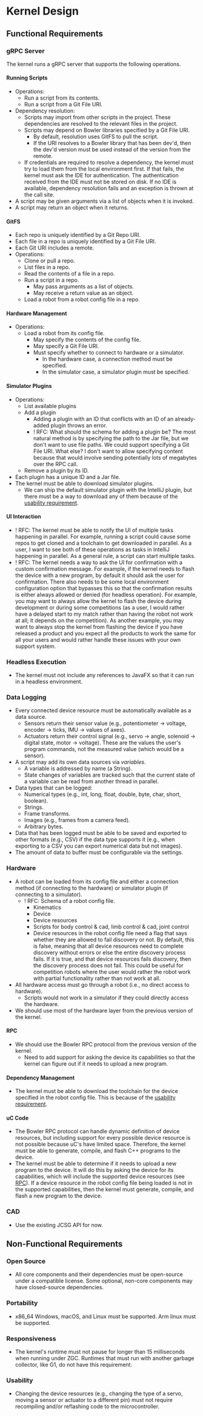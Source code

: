 # Kernel Design

## Functional Requirements

### gRPC Server

The kernel runs a gRPC server that supports the following operations.

#### Running Scripts

- Operations:
  - Run a script from its contents.
  - Run a script from a Git File URI.
- Dependency resolution:
  - Scripts may import from other scripts in the project. These dependencies are resolved to the relevant files in the project.
  - Scripts may depend on Bowler libraries specified by a Git File URI.
    - By default, resolution uses GitFS to pull the script.
    - If the URI resolves to a Bowler library that has been dev'd, then the dev'd version must be used instead of the version from the remote.
  - If credentials are required to resolve a dependency, the kernel must try to load them from the local environment first. If that fails, the kernel must ask the IDE for authentication. The authentication received from the IDE must not be stored on disk. If no IDE is available, dependency resolution fails and an exception is thrown at the call site.
- A script may be given arguments via a list of objects when it is invoked.
- A script may return an object when it returns.

#### GitFS

- Each repo is uniquely identified by a Git Repo URI.
- Each file in a repo is uniquely identified by a Git File URI.
- Each Git URI includes a remote.
- Operations:
  - Clone or pull a repo.
  - List files in a repo.
  - Read the contents of a file in a repo.
  - Run a script in a repo.
    - May pass arguments as a list of objects.
    - May receive a return value as an object.
  - Load a robot from a robot config file in a repo.

#### Hardware Management

- Operations:
  - Load a robot from its config file.
    - May specify the contents of the config file.
    - May specify a Git File URI.
    - Must specify whether to connect to hardware or a simulator.
      - In the hardware case, a connection method must be specified.
      - In the simulator case, a simulator plugin must be specified.

#### Simulator Plugins

- Operations:
  - List available plugins
  - Add a plugin
    - Adding a plugin with an ID that conflicts with an ID of an already-added plugin throws an error.
    - ! RFC: What should the schema for adding a plugin be? The most natural method is by specifying the path to the Jar file, but we don't want to use file paths. We could support specifying a Git File URI. What else? I don't want to allow specifying content because that would involve sending potentially lots of megabytes over the RPC call.
  - Remove a plugin by its ID.
- Each plugin has a unique ID and a Jar file.
- The kernel must be able to download simulator plugins.
  - We can ship the default simulator plugin with the IntelliJ plugin, but there must be a way to download any of them because of the [usability requirement](#usability).

#### UI Interaction

- ! RFC: The kernel must be able to notify the UI of multiple tasks happening in parallel. For example, running a script could cause some repos to get cloned and a toolchain to get downloaded in parallel. As a user, I want to see both of these operations as tasks in IntelliJ happening in parallel. As a general rule, a script can start multiple tasks.
- ! RFC: The kernel needs a way to ask the UI for confirmation with a custom confirmation message. For example, if the kernel needs to flash the device with a new program, by default it should ask the user for confirmation. There also needs to be some local environment configuration option that bypasses this so that the confirmation results is either always allowed or denied (for headless operation). For example, you may want to always allow the kernel to flash the device during development or during some competitions (as a user, I would rather have a delayed start to my match rather than having the robot not work at all; it depends on the competition). As another example, you may want to always stop the kernel from flashing the device if you have released a product and you expect all the products to work the same for all your users and would rather handle these issues with your own support system.

### Headless Execution

- The kernel must not include any references to JavaFX so that it can run in a headless environment.

### Data Logging

- Every connected device resource must be automatically available as a data source.
  - Sensors return their sensor value (e.g., potentiometer -> voltage, encoder -> ticks, IMU -> values of axes).
  - Actuators return their control signal (e.g., servo -> angle, solenoid -> digital state, motor -> voltage). These are the values the user's program commands, not the measured value (which would be a sensor).
- A script may add its own data sources via *variables*.
  - A variable is addressed by name (a String).
  - State changes of variables are tracked such that the current state of a variable can be read from another thread in parallel.
- Data types that can be logged:
  - Numerical types (e.g., int, long, float, double, byte, char, short, boolean).
  - Strings.
  - Frame transforms.
  - Images (e.g., frames from a camera feed).
  - Arbitrary bytes.
- Data that has been logged must be able to be saved and exported to other formats (e.g., CSV) if the data type supports it (e.g., when exporting to a CSV you can export numerical data but not images).
- The amount of data to buffer must be configurable via the settings.

### Hardware

- A robot can be loaded from its config file and either a connection method (if connecting to the hardware) or simulator plugin (if connecting to a simulator).
  - ! RFC: Schema of a robot config file.
    - Kinematics
    - Device
    - Device resources
    - Scripts for body control & cad, limb control & cad, joint control
    - Device resources in the robot config file need a flag that says whether they are allowed to fail discovery or not. By default, this is false, meaning that all device resources need to complete discovery without errors or else the entire discovery process fails. If it is true, and that device resources fails discovery, then the discovery process does not fail. This could be useful for competition robots where the user would rather the robot work with partial functionality rather than not work at all.
- All hardware access must go through a robot (i.e., no direct access to hardware).
  - Scripts would not work in a simulator if they could directly access the hardware.
- We should use most of the hardware layer from the previous version of the kernel.

#### RPC

- We should use the Bowler RPC protocol from the previous version of the kernel.
  - Need to add support for asking the device its capabilities so that the kernel can figure out if it needs to upload a new program.

#### Dependency Management

- The kernel must be able to download the toolchain for the device specified in the robot config file. This is because of the [usability requirement](#usability).

#### uC Code

- The Bowler RPC protocol can handle dynamic definition of device resources, but including support for every possible device resource is not possible because uC's have limited space. Therefore, the kernel must be able to generate, compile, and flash C++ programs to the device.
- The kernel must be able to determine if it needs to upload a new program to the device. It will do this by asking the device for its capabilities, which will include the supported device resources (see [RPC](#rpc)). If a device resource in the robot config file being loaded is not in the supported capabilities, then the kernel must generate, compile, and flash a new program to the device.

### CAD

- Use the existing JCSG API for now.

## Non-Functional Requirements

### Open Source

- All core components and their dependencies must be open-source under a compatible license. Some optional, non-core components may have closed-source dependencies.

### Portability

- x86_64 Windows, macOS, and Linux must be supported. Arm linux must be supported.

### Responsiveness

- The kernel's runtime must not pause for longer than 15 milliseconds when running under ZGC. Runtimes that must run with another garbage collector, like G1, do not have this requirement.

### Usability

- Changing the device resources (e.g., changing the type of a servo, moving a sensor or actuator to a different pin) must not require recompiling and/or reflashing code to the microcontroller.
